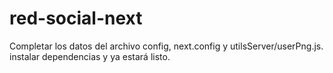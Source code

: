 # red-social-next
Completar los datos del archivo config, next.config y utilsServer/userPng.js. instalar dependencias y ya estará listo.
